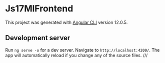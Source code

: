 # Js17MlFrontend

This project was generated with [Angular CLI](https://github.com/angular/angular-cli) version 12.0.5.

## Development server

Run `ng serve -o` for a dev server. Navigate to `http://localhost:4200/`. The app will automatically reload if you change any of the source files.
///



